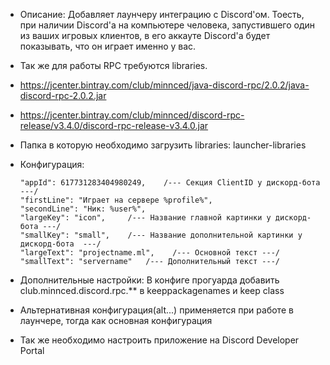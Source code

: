 + Описание: Добавляет лаунчеру интеграцию с Discord'ом. Тоесть, при наличии Discord'а на компьютере человека, запустившего один из ваших игровых клиентов, в его аккауте Discord'а будет показывать, что он играет именно у вас.
+ Так же для работы RPC требуются libraries. 
+ https://jcenter.bintray.com/club/minnced/java-discord-rpc/2.0.2/java-discord-rpc-2.0.2.jar
+ https://jcenter.bintray.com/club/minnced/discord-rpc-release/v3.4.0/discord-rpc-release-v3.4.0.jar
+ Папка в которую необходимо загрузить libraries: launcher-libraries
+ Конфигурация:

      "appId": 617731283404980249,    /--- Секция ClientID у дискорд-бота ---/
      "firstLine": "Играет на сервере %profile%",
      "secondLine": "Ник: %user%",
      "largeKey": "icon",     /--- Название главной картинки у дискорд-бота ---/
      "smallKey": "small",    /--- Название дополнительной картинки у дискорд-бота  ---/
      "largeText": "projectname.ml",    /--- Основной текст ---/
      "smallText": "servername"   /--- Дополнительный текст ---/
      
+ Дополнительные настройки: В конфиге прогуарда добавить club.minnced.discord.rpc.** в keeppackagenames и keep class
+ Альтернативная конфигурация(alt...) применяется при работе в лаунчере, тогда как основная конфигурация 
+ Так же необходимо настроить приложение на Discord Developer Portal
